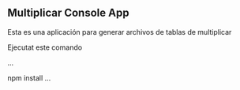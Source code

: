 ##  Multiplicar Console App


Esta es una aplicación para generar archivos de tablas de multiplicar

Ejecutat este comando

...

npm install
...